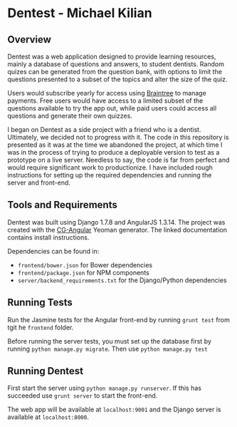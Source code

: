 # Dentest - Michael Kilian

## Overview
Dentest was a web application designed to provide learning resources, mainly a database of questions and answers, to
student dentists. Random quizes can be generated from the question bank, with options to limit the questions presented
to a subset of the topics and alter the size of the quiz.

Users would subscribe yearly for access using [Braintree](https://www.braintreepayments.com/en-gb?locale=en-gb) to manage payments.
Free users would have access to a limited subset of the questions available to try the app out, while paid users could access all
questions and generate their own quizzes. 

I began on Dentest as a side project with a friend who is a dentist. Ultimately, we decided not to
progress with it. The code in this repository is presented as it was at the time we abandoned the project, at which time
I was in the process of trying to produce a deployable version to test as a prototype on a live server. Needless to say,
the code is far from perfect and would require significant work to productionize. I have included rough instructions for
setting up the required dependencies and running the server and front-end. 

## Tools and Requirements
Dentest was built using Django 1.7.8 and AngularJS 1.3.14. The project was created with the [CG-Angular](https://github.com/cgross/generator-cg-angular)
Yeoman generator. The linked documentation contains install instructions.

Dependencies can be found in:
+ `frontend/bower.json` for Bower dependencies
+ `frontend/package.json` for NPM components
+ `server/backend_requirements.txt` for the Django/Python dependencies

## Running Tests
Run the Jasmine tests for the Angular front-end by running `grunt test` from tgit he `frontend` folder.

Before running the server tests, you must set up the database first by running `python manage.py migrate`. Then use
`python manage.py test`

## Running Dentest
First start the server using `python manage.py runserver`. If this has succeeded use `grunt server` to start the front-end.

The web app will be available at `localhost:9001` and the Django server is available at `localhost:8000`.
